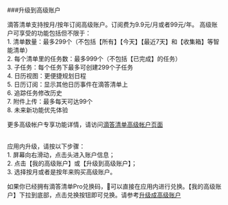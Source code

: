 ###升级到高级账户

滴答清单支持按月/按年订阅高级账户。订阅费为9.9元/月或者99元/年。 高级账户可享受的功能包括但不限于：
<br>1. 清单数量：最多299个（不包括【所有】【今天】【最近7天】和【收集箱】等智能清单）
<br>2. 每个清单里的任务数：最多999个（不包括【已完成】的任务）
<br>3. 子任务：每个任务下最多可创建299个子任务
<br>4. 日历视图：更便捷规划日程
<br>5. 日历订阅：显示其他日历事件在滴答清单上
<br>6. 追踪任务修改历史
<br>7. 附件上传：最多每天可达99个
<br>8. 未来新功能优先体验

更多高级帐户专享功能详情，请访问[滴答清单高级帐户页面](https://dida365.com/about/upgrade)

<br >应用内升级，请按以下步骤：
<br>1. 屏幕向右滑动，点击头进入账户信息；
<br>2. 点击【我的高级账户】或【升级到高级账户】；
<br>3. 选择按月或者是按年来购买高级账户。


如果你已经拥有滴答清单Pro兑换码，可以直接在应用内进行兑换。【我的高级账户】下拉到底部，点击兑换按钮即可兑换。请参考[升级成高级账户](ticktick_web_app/how_to_upgrade_to_pro.md)
